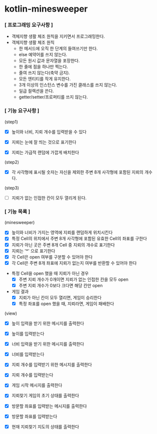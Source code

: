 # kotlin-minesweeper


### [ 프로그래밍 요구사항 ]
- 객체지향 생활 체조 원칙을 지키면서 프로그래밍한다.
- 객체지향 생활 체조 원칙
  - 한 메서드에 오직 한 단계의 들여쓰기만 한다.
  - else 예약어를 쓰지 않는다.
  - 모든 원시 값과 문자열을 포장한다.
  - 한 줄에 점을 하나만 찍는다.
  - 줄여 쓰지 않는다(축약 금지).
  - 모든 엔티티를 작게 유지한다.
  - 3개 이상의 인스턴스 변수를 가진 클래스를 쓰지 않는다.
  - 일급 컬렉션을 쓴다.
  - getter/setter/프로퍼티를 쓰지 않는다.

### [ 기능 요구사항 ]
(step1)
- [x] 높이와 너비, 지뢰 개수를 입력받을 수 있다
- [x] 지뢰는 눈에 잘 띄는 것으로 표기한다
- [x] 지뢰는 가급적 랜덤에 가깝게 배치한다


(step2)
- [x] 각 사각형에 표시될 숫자는 자신을 제외한 주변 8개 사각형에 포함된 지뢰의 개수다.


(step3)
- [ ] 지뢰가 없는 인접한 칸이 모두 열리게 된다.

### [ 기능 목록 ]
(minesweeper)
- [x] 높이와 너비가 가지는 영역에 지뢰를 랜덤하게 위치시킨다
- [x] 특정 Cell의 위치에서 주변 8개 사각형에 포함된 유효한 Cell의 좌표를 구한다
- [x] 지뢰가 아닌 곳은 주변 8개 Cell 중 지뢰의 개수로 표기한다
- [x] 지뢰는 '*' 으로 표기한다
- [x] 각 Cell은 open 여부를 구분할 수 있어야 한다
- [x] 각 Cell은 주변 8개 좌표에 지뢰가 없는지 여부를 반환할 수 있어야 한다
- 특정 Cell을 open 했을 때 지뢰가 아닌 경우
  - [x] 주변 지뢰 개수가 0개이면 지뢰가 없는 인접한 칸을 모두 open
  - [x] 주변 지뢰 개수가 0보다 크다면 해당 칸만 open
- 게임 결과
  - [x] 지뢰가 아닌 칸이 모두 열리면, 게임이 승리한다
  - [x] 특정 좌표를 open 했을 때, 지뢰라면, 게임이 패배한다

(view)
- [x] 높이 입력을 받기 위한 메시지를 출력한다
- [x] 높이를 입력받는다


- [x] 너비 입력을 받기 위한 메시지를 출력한다
- [x] 너비를 입력받는다


- [x] 지뢰 개수를 입력받기 위한 메시지를 출력한다
- [x] 지뢰 개수를 입력받는다


- [x] 게임 시작 메시지를 출력한다
- [x] 지뢰찾기 게임의 초기 상태를 출력한다


- [x] 방문할 좌표를 입력받는 메시지를 출력한다
- [x] 방문할 좌표를 입력받는다


- [x] 현재 지뢰찾기 지도의 상태를 출력한다